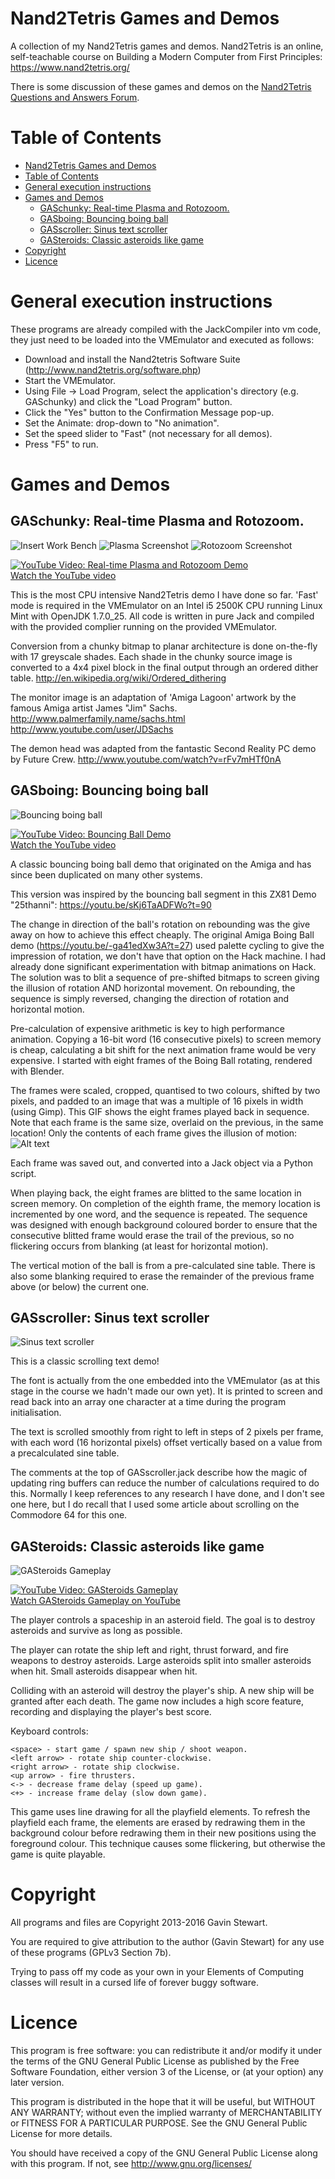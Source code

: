 # Nand2Tetris Games and Demos
A collection of my Nand2Tetris games and demos. Nand2Tetris is an online,
self-teachable course on Building a Modern Computer from First Principles:
https://www.nand2tetris.org/

There is some discussion of these games and demos on the [Nand2Tetris
Questions and Answers Forum](http://nand2tetris-questions-and-answers-forum.52.s1.nabble.com/Action-games-and-demos-Chapter-9-td4027991.html).

Table of Contents
=================

  * [Nand2Tetris Games and Demos](#nand2tetris-games-and-demos)
  * [Table of Contents](#table-of-contents)
  * [General execution instructions](#general-execution-instructions)
  * [Games and Demos](#games-and-demos)
    * [GASchunky: Real-time Plasma and Rotozoom.](#gaschunky-real-time-plasma-and-rotozoom)
    * [GASboing: Bouncing boing ball](#gasboing-bouncing-boing-ball)
    * [GASscroller: Sinus text scroller](#gasscroller-sinus-text-scroller)
    * [GASteroids: Classic asteroids like game](#gasteroids-classic-asteroids-like-game)
  * [Copyright](#copyright)
  * [Licence](#licence)

# General execution instructions
These programs are already compiled with the JackCompiler into vm code, they
just need to be loaded into the VMEmulator and executed as follows:

 - Download and install the Nand2tetris Software Suite (http://www.nand2tetris.org/software.php)
 - Start the VMEmulator.
 - Using File -> Load Program, select the application's directory
   (e.g. GASchunky) and click the "Load Program" button.
 - Click the "Yes" button to the Confirmation Message pop-up.
 - Set the Animate: drop-down to "No animation".
 - Set the speed slider to "Fast" (not necessary for all demos).
 - Press "F5" to run.

# Games and Demos
## GASchunky: Real-time Plasma and Rotozoom.

![Insert Work Bench](GASchunky/screenshots/screenshot1.png?raw=true "Insert Work Bench")
![Plasma Screenshot](GASchunky/screenshots/screenshot2.png?raw=true "Plasma")
![Rotozoom Screenshot](GASchunky/screenshots/screenshot3.png?raw=true "Rotozoom")

[![YouTube Video: Real-time Plasma and Rotozoom Demo](https://s.ytimg.com/yts/img/favicon_48-vfl1s0rGh.png)<br>Watch the YouTube video](http://www.youtube.com/watch?v=yGV4t_94TiI)

This is the most CPU intensive Nand2Tetris demo I have done so far. 'Fast'
mode is required in the VMEmulator on an Intel i5 2500K CPU running Linux
Mint with OpenJDK 1.7.0_25. All code is written in pure Jack and compiled
with the provided complier running on the provided VMEmulator.

Conversion from a chunky bitmap to planar architecture is done on-the-fly
with 17 greyscale shades. Each shade in the chunky source image is converted
to a 4x4 pixel block in the final output through an ordered dither table.
http://en.wikipedia.org/wiki/Ordered_dithering

The monitor image is an adaptation of 'Amiga Lagoon' artwork by the famous
Amiga artist James "Jim" Sachs.
http://www.palmerfamily.name/sachs.html
http://www.youtube.com/user/JDSachs

The demon head was adapted from the fantastic Second Reality PC demo by Future
Crew.
http://www.youtube.com/watch?v=rFv7mHTf0nA

## GASboing: Bouncing boing ball
![Bouncing boing ball](GASboing/screenshots/screenshot1.png?raw=true "Bouncing boing ball")

[![YouTube Video: Bouncing Ball Demo](https://s.ytimg.com/yts/img/favicon_48-vfl1s0rGh.png)<br>Watch the YouTube video](http://www.youtube.com/watch?v=L_uQlRq6BhI)

A classic bouncing boing ball demo that originated on the Amiga and has since
been duplicated on many other systems.

This version was inspired by the bouncing ball segment in this ZX81 Demo
"25thanni": https://youtu.be/sKj6TaADFWo?t=90

The change in direction of the ball's rotation on rebounding was the give away
on how to achieve this effect cheaply. The original Amiga Boing Ball demo
(https://youtu.be/-ga41edXw3A?t=27) used palette cycling to give the impression
of rotation, we don't have that option on the Hack machine. I had already done
significant experimentation with bitmap animations on Hack. The solution was to
blit a sequence of pre-shifted bitmaps to screen giving the illusion of
rotation AND horizontal movement. On rebounding, the sequence is simply
reversed, changing the direction of rotation and horizontal motion.

Pre-calculation of expensive arithmetic is key to high performance animation.
Copying a 16-bit word (16 consecutive pixels) to screen memory is cheap,
calculating a bit shift for the next animation frame would be very expensive.
I started with eight frames of the Boing Ball rotating, rendered with Blender.

The frames were scaled, cropped, quantised to two colours, shifted by two
pixels, and padded to an image that was a multiple of 16 pixels in width
(using Gimp). This GIF shows the eight frames played back in sequence. Note
that each frame is the same size, overlaid on the previous, in the same
location! Only the contents of each frame gives the illusion of motion:
![Alt text](GASboing/assets/amiga-ball.64.gif?raw=true "Bouncing boing ball")

Each frame was saved out, and converted into a Jack object via a Python script.

When playing back, the eight frames are blitted to the same location in screen
memory. On completion of the eighth frame, the memory location is incremented
by one word, and the sequence is repeated. The sequence was designed with
enough background coloured border to ensure that the consecutive blitted frame
would erase the trail of the previous, so no flickering occurs from blanking
(at least for horizontal motion).

The vertical motion of the ball is from a pre-calculated sine table. There is
also some blanking required to erase the remainder of the previous frame above
(or below) the current one.

## GASscroller: Sinus text scroller
![Sinus text scroller](GASscroller/screenshots/screenshot1.png?raw=true "Sinus text scroller")

This is a classic scrolling text demo!

The font is actually from the one embedded into the VMEmulator (as at this
stage in the course we hadn't made our own yet). It is printed to screen
and read back into an array one character at a time during the program
initialisation.

The text is scrolled smoothly from right to left in steps of 2 pixels per
frame, with each word (16 horizontal pixels) offset vertically based on a
value from a precalculated sine table.

The comments at the top of GASscroller.jack describe how the magic of
updating ring buffers can reduce the number of calculations required to do
this. Normally I keep references to any research I have done, and I don't see
one here, but I do recall that I used some article about scrolling on the
Commodore 64 for this one.

## GASteroids: Classic asteroids like game
![GASteroids Gameplay](GASteroids/screenshots/screenshot1.png?raw=true "Classic asteroids like game")

[![YouTube Video: GASteroids Gameplay](https://s.ytimg.com/yts/img/favicon_48-vfl1s0rGh.png)<br>Watch GASteroids Gameplay on YouTube](http://www.youtube.com/watch?v=f5znnQonaso)

The player controls a spaceship in an asteroid field. 
The goal is to destroy asteroids and survive as long as possible.

The player can rotate the ship left and right, thrust forward, and fire weapons to destroy asteroids.
Large asteroids split into smaller asteroids when hit. Small asteroids disappear when hit.

Colliding with an asteroid will destroy the player's ship. A new ship will be granted after each death.
The game now includes a high score feature, recording and displaying the player's best score.

Keyboard controls:
```
<space> - start game / spawn new ship / shoot weapon.
<left arrow> - rotate ship counter-clockwise.
<right arrow> - rotate ship clockwise.
<up arrow> - fire thrusters.
<-> - decrease frame delay (speed up game).
<+> - increase frame delay (slow down game).
```

This game uses line drawing for all the playfield elements. To refresh the
playfield each frame, the elements are erased by redrawing them in the
background colour before redrawing them in their new positions using the
foreground colour. This technique causes some flickering, but otherwise the
game is quite playable.


# Copyright
All programs and files are Copyright 2013-2016 Gavin Stewart.

You are required to give attribution to the author (Gavin Stewart) for any
use of these programs (GPLv3 Section 7b).

Trying to pass off my code as your own in your Elements of Computing classes
will result in a cursed life of forever buggy software.

# Licence
This program is free software: you can redistribute it and/or modify
it under the terms of the GNU General Public License as published by
the Free Software Foundation, either version 3 of the License, or
(at your option) any later version.

This program is distributed in the hope that it will be useful,
but WITHOUT ANY WARRANTY; without even the implied warranty of
MERCHANTABILITY or FITNESS FOR A PARTICULAR PURPOSE.  See the
GNU General Public License for more details.

You should have received a copy of the GNU General Public License
along with this program.  If not, see <http://www.gnu.org/licenses/>
